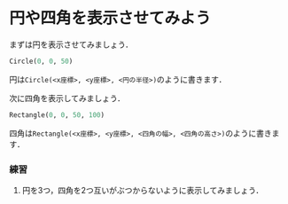 # 円や四角を表示させてみよう

まずは円を表示させてみましょう．

```python 
Circle(0, 0, 50)
```

円は`Circle(<x座標>, <y座標>, <円の半径>)`のように書きます．

次に四角を表示してみましょう．

```python 
Rectangle(0, 0, 50, 100)
```

四角は`Rectangle(<x座標>, <y座標>, <四角の幅>, <四角の高さ>)`のように書きます．

### 練習
1. 円を3つ，四角を2つ互いがぶつからないように表示してみましょう．

